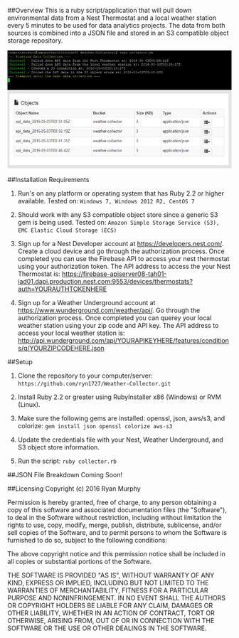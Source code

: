 ##Overview
This is a ruby script/application that will pull down environmental data from a Nest Thermostat and a local weather station every 5 minutes to be used for data analytics projects. The data from both sources is combined into a JSON file and stored in an S3 compatible object storage repository.

![img1](https://raw.githubusercontent.com/ryn1727/Weather-Collector/master/collector_running.JPG)
![img1](https://raw.githubusercontent.com/ryn1727/Weather-Collector/master/collector_running2.JPG)

##Installation Requirements

1. Run's on any platform or operating system that has Ruby 2.2 or higher available. Tested on:  ```Windows 7, Windows 2012 R2, CentOS 7```

2. Should work with any S3 compatible object store since a generic S3 gem is being used. Tested on:  ```Amazon Simple Storage Service (S3), EMC Elastic Cloud Storage (ECS)```

3. Sign up for a Nest Developer account at https://developers.nest.com/. Create a cloud device and go through the authorization process. Once completed you can use the Firebase API to access your nest thermostat using your authorization token. The API address to access the your Nest Thermostat is: https://firebase-apiserver08-tah01-iad01.dapi.production.nest.com:9553/devices/thermostats?auth=YOURAUTHTOKENHERE 

4. Sign up for a Weather Underground account at https://www.wunderground.com/weather/api/. Go through the authorization process. Once completed you can querey your local weather station using your zip code and API key. The API address to access your local weather station is: http://api.wunderground.com/api/YOURAPIKEYHERE/features/conditions/q/YOURZIPCODEHERE.json


##Setup
1. Clone the repository to your computer/server: ```https://github.com/ryn1727/Weather-Collector.git```

2. Install Ruby 2.2 or greater using RubyInstaller x86 (Windows) or RVM (Linux).

3. Make sure the following gems are installed: openssl, json, aws/s3, and colorize: ```gem install json openssl colorize aws-s3```

4. Update the credentials file with your Nest, Weather Underground, and S3 object store information.

5. Run the script: ```ruby collector.rb```

##JSON File Breakdown
Coming Soon!

##Licensing
Copyright (c) 2016 Ryan Murphy

Permission is hereby granted, free of charge, to any person obtaining a copy of this software and associated documentation files (the "Software"), to deal in the Software without restriction, including without limitation the rights to use, copy, modify, merge, publish, distribute, sublicense, and/or sell copies of the Software, and to permit persons to whom the Software is furnished to do so, subject to the following conditions:

The above copyright notice and this permission notice shall be included in all copies or substantial portions of the Software.

THE SOFTWARE IS PROVIDED "AS IS", WITHOUT WARRANTY OF ANY KIND, EXPRESS OR IMPLIED, INCLUDING BUT NOT LIMITED TO THE WARRANTIES OF MERCHANTABILITY, FITNESS FOR A PARTICULAR PURPOSE AND NONINFRINGEMENT. IN NO EVENT SHALL THE AUTHORS OR COPYRIGHT HOLDERS BE LIABLE FOR ANY CLAIM, DAMAGES OR OTHER LIABILITY, WHETHER IN AN ACTION OF CONTRACT, TORT OR OTHERWISE, ARISING FROM, OUT OF OR IN CONNECTION WITH THE SOFTWARE OR THE USE OR OTHER DEALINGS IN THE SOFTWARE.
